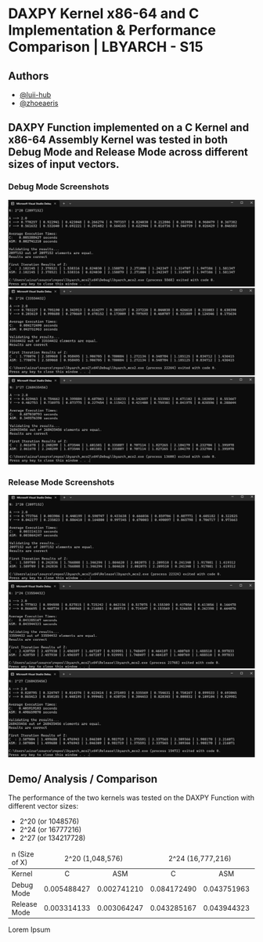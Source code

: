 
# DAXPY Kernel x86-64 and C Implementation & Performance Comparison | LBYARCH - S15
## Authors
- [@luii-hub](https://github.com/luii-hub) 
- [@zhoeaeris](https://github.com/zhoexaeris)

## DAXPY Function implemented on a C Kernel and x86-64 Assembly Kernel was tested in both Debug Mode and Release Mode across different sizes of input vectors.
### Debug Mode Screenshots
![Vector Size: 2-20](screenshots/2^20_debug.png)
![Vector Size: 2-20](screenshots/2^24_debug.png)
![Vector Size: 2-20](screenshots/2^27_debug.png)

### Release Mode Screenshots
![Vector Size: 2-20](screenshots/2^20_release.png)
![Vector Size: 2-20](screenshots/2^24_release.png)
![Vector Size: 2-20](screenshots/2^27_release.png)

## Demo/ Analysis / Comparison
The performance of the two kernels was tested on the DAXPY Function with different vector sizes:
- 2^20 (or 1048576)
- 2^24 (or 16777216)
- 2^27 (or 134217728)

<table>
    <thead>
        <tr>
            <td>n (Size of X)</td>
            <td colspan=2 style="text-align: center;">2^20 (1,048,576)</td>
            <td colspan=2 style="text-align: center;">2^24 (16,777,216)</td>
            <td colspan=2 style="text-align: center;">2^27 (134,217,728)</td>
        </tr>
    </thead>
    <tbody>
        <tr>
            <td>Kernel</td>
            <td style="text-align: center;">C</td>
            <td style="text-align: center;">ASM</td>
            <td style="text-align: center;">C</td>
            <td style="text-align: center;">ASM</td>
            <td style="text-align: center;">C</td>
            <td style="text-align: center;">ASM</td>
        </tr>
        <tr>
            <td>Debug Mode</td>
            <td>0.005488427</td>
            <td>0.002741210</td>
            <td>0.084172490</td>
            <td>0.043751963</td>
            <td>0.687030793</td>
            <td>0.349576390</td>
        </tr>
        <tr>
            <td>Release Mode</td>
            <td>0.003314133</td>
            <td>0.003064247</td>
            <td>0.043285167</td>
            <td>0.043944323</td>
            <td>0.405919103</td>
            <td>0.498659870</td>
        </tr>
    </tbody>
</table>

Lorem Ipsum





